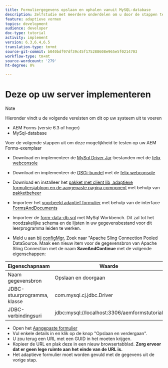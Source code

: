 ```yaml
---
title: Formuliergegevens opslaan en ophalen vanuit MySQL-database
description: Zelfstudie met meerdere onderdelen om u door de stappen te laten lopen die nodig zijn voor het opslaan en ophalen van formuliergegevens
feature: adaptieve vormen
topics: development
audience: developer
doc-type: tutorial
activity: implement
version: 6.3,6.4,6.5
translation-type: tm+mt
source-git-commit: b040bdf97df39c45f175288608e965e5f0214703
workflow-type: tm+mt
source-wordcount: '279'
ht-degree: 0%

---
```



# Deze op uw server implementeren

>[!NOTE]
>
>Hieronder vindt u de volgende vereisten om dit op uw systeem uit te voeren
>
>* AEM Forms (versie 6.3 of hoger)
>* MySql-database


Voer de volgende stappen uit om deze mogelijkheid te testen op uw AEM Forms-exemplaar

* Download en implementeer de [MySql Driver Jar](assets/mysqldriver.jar)-bestanden met de [felix webconsole](http://localhost:4502/system/console/bundles)
* Download en implementeer de [OSGi-bundel](assets/SaveAndContinue.SaveAndContinue.core-1.0-SNAPSHOT.jar) met de [felix webconsole](http://localhost:4502/system/console/bundles)
* Download en installeer het [pakket met client lib, adaptieve formuliersjabloon en de aangepaste pagina component](assets/store-and-fetch-af-with-data.zip) met behulp van [pakketbeheer](http://localhost:4502/crx/packmgr/index.jsp)
* Importeer het [voorbeeld adaptief formulier](assets/sample-adaptive-form.zip) met behulp van de interface [FormsAndDocuments](http://localhost:4502/aem/forms.html/content/dam/formsanddocuments)

* Importeer de [form-data-db.sql](assets/form-data-db.sql) met MySql Workbench. Dit zal tot het noodzakelijke schema en de lijsten in uw gegevensbestand voor dit leerprogramma leiden te werken.
* Meld u aan bij [configMgr.](http://localhost:4502/system/console/configMgr) Zoek naar &quot;Apache Sling Connection Pooled DataSource. Maak een nieuw item voor de gegevensbron van Apache Sling Connection met de naam **SaveAndContinue** met de volgende eigenschappen:

| Eigenschapnaam | Waarde |
------------------------|---------------------------------------
| Naam gegevensbron | Opslaan en doorgaan |
| JDBC-stuurprogramma, klasse | com.mysql.cj.jdbc.Driver |
| JDBC-verbindingsuri | jdbc:mysql://localhost:3306/aemformstutorial |


* Open het [Aangepaste formulier](http://localhost:4502/content/dam/formsanddocuments/demostoreandretrieveformdata/jcr:content?wcmmode=disabled)
* Vul enkele details in en klik op de knop &quot;Opslaan en verdergaan&quot;.
* U zou terug een URL met een GUID in het moeten krijgen.
* Kopieer de URL en plak deze in een nieuw browsertabblad. **Zorg ervoor dat er geen lege ruimte aan het einde van de URL is.**
* Het adaptieve formulier moet worden gevuld met de gegevens uit de vorige stap.
